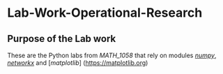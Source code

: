 # Lab-Work-Operational-Research
## **Purpose of the Lab work**
These are the Python labs from *MATH_1058* that rely on modules [*numpy*](http://www.numpy.org), [*networkx*](https://networkx.github.io)
and [*matplotlib*] (https://matplotlib.org)
